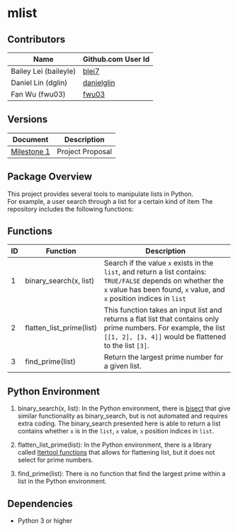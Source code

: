 # mlist

## Contributors

|Name|Github.com User Id|
|--|--|
|Bailey Lei (baileyle)|[blei7](https://github.com/blei7)|
|Daniel Lin (dglin)|[danielglin](https://github.com/danielglin)|
|Fan Wu (fwu03)|[fwu03](https://github.com/fwu03)|

## Versions
| Document | Description |
|-|-|
| [Milestone 1](../master/README.md) | Project Proposal |

## Package Overview

This project provides several tools to manipulate lists in Python.  
For example, a user search through a list for a certain kind of item
The repository includes the following functions:

## Functions

|ID|Function|Description|
|--|--|--|
|1|binary_search(x, list)|Search if the value `x` exists in the `list`, and return a list contains: `TRUE/FALSE` depends on whether the `x` value has been found, `x` value, and `x` position indices in `list`|
|2|flatten_list_prime(list)|This function takes an input list and returns a flat list that contains only prime numbers.  For example, the list `[[1, 2], [3, 4]]` would be flattened to the list `[3]`.|
|3|find_prime(list)| Return the largest prime number for a given list.|

## Python Environment

1. binary_search(x, list): In the Python environment, there is [bisect](https://docs.python.org/2/library/bisect.html) that give similar functionality as binary_search, but is not automated and requires extra coding. The binary_search presented here is able to return a list contains whether `x` is in the `list`, `x` value, `x` position indices in `list`.

2. flatten_list_prime(list): In the Python environment, there is a library called [Itertool functions](https://docs.python.org/2/library/itertools.html#itertools.chain) that allows for flattening list, but it does not select for prime numbers.

3. find_prime(list): There is no function that find the largest prime within a list in the Python environment.

## Dependencies

- Python 3 or higher
